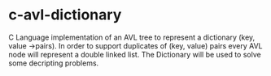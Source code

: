 # c-avl-dictionary
C Language implementation of an AVL tree to represent a dictionary (key, value ->pairs). In order to support duplicates of (key, value) pairs every AVL node will represent a double linked list. The Dictionary will be used to solve some decripting problems.
